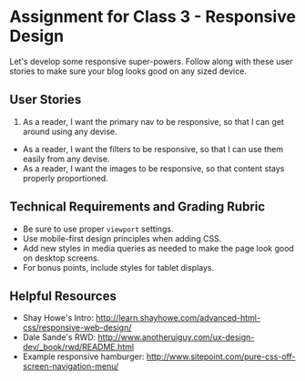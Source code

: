 # Assignment for Class 3 - Responsive Design

Let's develop some responsive super-powers. Follow along with these user stories to make sure your blog looks good on any sized device.

## User Stories
 1. As a reader, I want the primary nav to be responsive, so that I can get around using any devise.
 - As a reader, I want the filters to be responsive, so that I can use them easily from any devise.
 - As a reader, I want the images to be responsive, so that content stays properly proportioned.

## Technical Requirements and Grading Rubric
 - Be sure to use proper `viewport` settings.
 - Use mobile-first design principles when adding CSS.
 - Add new styles in media queries as needed to make the page look good on desktop screens.
 - For bonus points, include styles for tablet displays.

## Helpful Resources
 - Shay Howe's Intro: http://learn.shayhowe.com/advanced-html-css/responsive-web-design/
 - Dale Sande's RWD: http://www.anotheruiguy.com/ux-design-dev/_book/rwd/README.html
 - Example responsive hamburger: http://www.sitepoint.com/pure-css-off-screen-navigation-menu/ 
